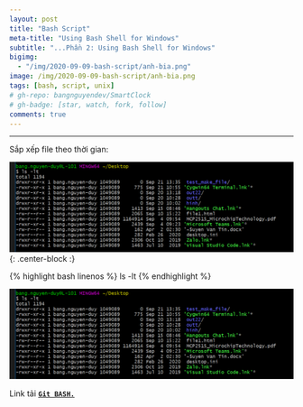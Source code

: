 ```yaml
---
layout: post
title: "Bash Script"
meta-title: "Using Bash Shell for Windows"
subtitle: "...Phần 2: Using Bash Shell for Windows"
bigimg:
  - "/img/2020-09-09-bash-script/anh-bia.png"
image: /img/2020-09-09-bash-script/anh-bia.png
tags: [bash, script, unix]
# gh-repo: bangnguyendev/SmartClock
# gh-badge: [star, watch, fork, follow]
comments: true
---
```

----------------------------------------------------------------------------
Sắp xếp file theo thời gian:

![](/img/2020-09-09-bash-script-2/lenh_ls_lt.png ){: .center-block :}

{% highlight bash linenos %}
ls -lt
{% endhighlight %}

<div class="post-image">
  <a href="{{ post.url | prepend: site.baseurl }}">
    <img src="/img/2020-09-09-bash-script-2/lenh_ls_lt.png">
  </a>
</div>


Link tải [**`Git BASH.`**](https://git-scm.com/)